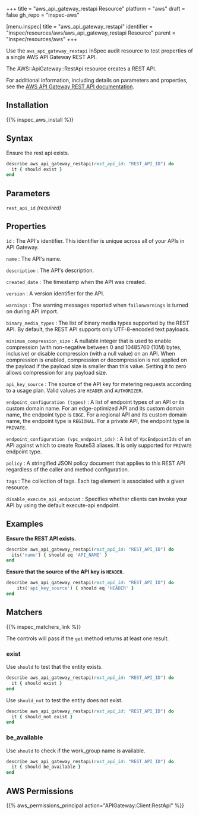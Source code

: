 +++
title = "aws_api_gateway_restapi Resource"
platform = "aws"
draft = false
gh_repo = "inspec-aws"

[menu.inspec]
title = "aws_api_gateway_restapi"
identifier = "inspec/resources/aws/aws_api_gateway_restapi Resource"
parent = "inspec/resources/aws"
+++

Use the `aws_api_gateway_restapi` InSpec audit resource to test properties of a single AWS API Gateway REST API.

The AWS::ApiGateway::RestApi resource creates a REST API.

For additional information, including details on parameters and properties, see the [AWS API Gateway REST API documentation](https://docs.aws.amazon.com/AWSCloudFormation/latest/UserGuide/aws-resource-apigateway-restapi.html).

## Installation

{{% inspec_aws_install %}}

## Syntax

Ensure the rest api exists.

```ruby
describe aws_api_gateway_restapi(rest_api_id: "REST_API_ID") do
  it { should exist }
end
```

## Parameters

`rest_api_id` _(required)_

## Properties

`id`
: The API's identifier. This identifier is unique across all of your APIs in API Gateway.

`name`
: The API's name.

`description`
: The API's description.

`created_date`
: The timestamp when the API was created.

`version`
: A version identifier for the API.

`warnings`
: The warning messages reported when `failonwarnings` is turned on during API import.

`binary_media_types`
: The list of binary media types supported by the REST API. By default, the REST API supports only UTF-8-encoded text payloads.

`minimum_compression_size`
: A nullable integer that is used to enable compression (with non-negative between 0 and 10485760 (10M) bytes, inclusive) or disable compression (with a null value) on an API. When compression is enabled, compression or decompression is not applied on the payload if the payload size is smaller than this value. Setting it to zero allows compression for any payload size.

`api_key_source`
: The source of the API key for metering requests according to a usage plan. Valid values are `HEADER` and `AUTHORIZER`.

`endpoint_configuration (types)`
: A list of endpoint types of an API or its custom domain name. For an edge-optimized API and its custom domain name, the endpoint type is `EDGE`. For a regional API and its custom domain name, the endpoint type is `REGIONAL`. For a private API, the endpoint type is `PRIVATE`.

`endpoint_configuration (vpc_endpoint_ids)`
: A list of `VpcEndpointIds` of an API against which to create Route53 aliases. It is only supported for `PRIVATE` endpoint type.

`policy`
: A stringified JSON policy document that applies to this REST API regardless of the caller and method configuration.

`tags`
: The collection of tags. Each tag element is associated with a given resource.

`disable_execute_api_endpoint`
: Specifies whether clients can invoke your API by using the default execute-api endpoint.

## Examples

**Ensure the REST API exists.**

```ruby
describe aws_api_gateway_restapi(rest_api_id: "REST_API_ID") do
  its('name') { should eq 'API_NAME' }
end
```

**Ensure that the source of the API key is `HEADER`.**

```ruby
describe aws_api_gateway_restapi(rest_api_id: "REST_API_ID") do
    its('api_key_source') { should eq 'HEADER' }
end
```

## Matchers

{{% inspec_matchers_link %}}

The controls will pass if the `get` method returns at least one result.

### exist

Use `should` to test that the entity exists.

```ruby
describe aws_api_gateway_restapi(rest_api_id: "REST_API_ID") do
  it { should exist }
end
```

Use `should_not` to test the entity does not exist.

```ruby
describe aws_api_gateway_restapi(rest_api_id: "REST_API_ID") do
  it { should_not exist }
end
```

### be_available

Use `should` to check if the work_group name is available.

```ruby
describe aws_api_gateway_restapi(rest_api_id: "REST_API_ID") do
  it { should be_available }
end
```

## AWS Permissions

{{% aws_permissions_principal action="APIGateway:Client:RestApi" %}}
